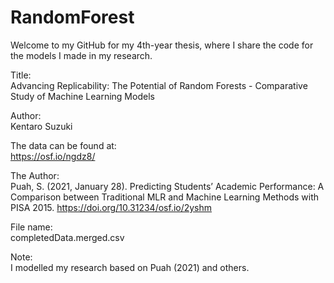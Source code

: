 # RandomForest
Welcome to my GitHub for my 4th-year thesis, where I share the code for the models I made in my research.

Title:<br>
Advancing Replicability: The Potential of Random Forests - Comparative Study of Machine Learning Models

Author:<br> 
Kentaro Suzuki

The data can be found at: <br>
https://osf.io/ngdz8/

The Author:<br>
Puah, S. (2021, January 28). Predicting Students’ Academic Performance: 
A Comparison between Traditional MLR and Machine Learning Methods with PISA 2015. 
https://doi.org/10.31234/osf.io/2yshm

File name: <br>
completedData.merged.csv

Note: <br>
I modelled my research based on Puah (2021) and others.
